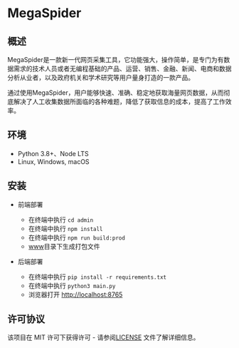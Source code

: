 # MegaSpider
## 概述

MegaSpider是一款新一代网页采集工具，它功能强大，操作简单，是专门为有数据需求的技术人员或者无编程基础的产品、运营、销售、金融、新闻、电商和数据分析从业者，以及政府机关和学术研究等用户量身打造的一款产品。

通过使用MegaSpider，用户能够快速、准确、稳定地获取海量网页数据，从而彻底解决了人工收集数据所面临的各种难题，降低了获取信息的成本，提高了工作效率。

## 环境

- Python 3.8+、Node LTS
- Linux, Windows, macOS


## 安装

- 前端部署

    - 在终端中执行 `cd admin`
    - 在终端中执行 `npm install`
    - 在终端中执行 `npm run build:prod`
    - [www](https://github.com/autospider/MegaSpider/blob/main/www)目录下生成打包文件

- 后端部署
    - 在终端中执行 `pip install -r requirements.txt`
    - 在终端中执行 `python3 main.py`
    - 浏览器打开 [http://localhost:8765](http://localhost:8765)

## 许可协议
  该项目在 MIT 许可下获得许可 - 请参阅[LICENSE](https://github.com/autospider/MegaSpider/blob/main/LICENSE) 文件了解详细信息。